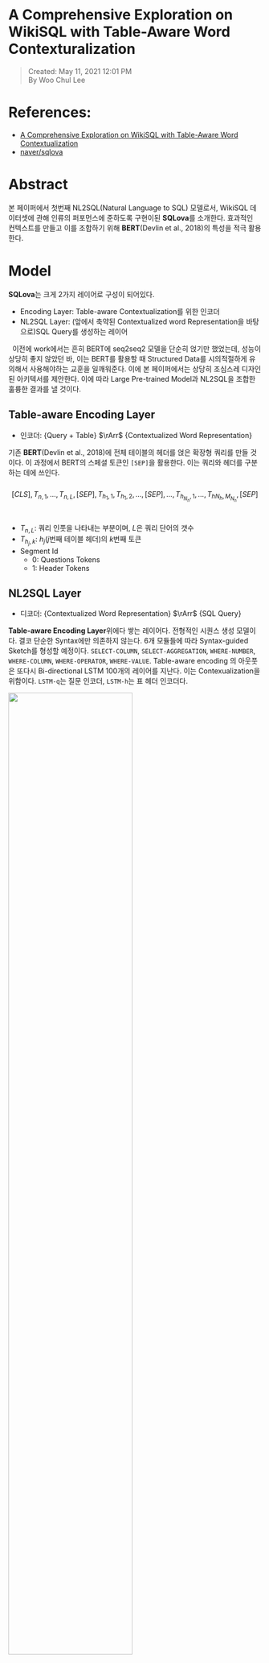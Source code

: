 # A Comprehensive Exploration on WikiSQL with Table-Aware Word Contexturalization

> Created: May 11, 2021 12:01 PM <br>
> By Woo Chul Lee

# References: 
- [A Comprehensive Exploration on WikiSQL with Table-Aware Word Contextualization](https://arxiv.org/abs/1902.01069)
- [naver/sqlova](https://github.com/naver/sqlova)


# Abstract 
본 페이퍼에서 첫번째 NL2SQL(Natural Language to SQL) 모델로서, WikiSQL 데이터셋에 관해 인류의 퍼포먼스에 준하도록 구현이된 **SQLova**를 소개한다. 효과적인 컨텍스트를 만들고 이를 조합하기 위해 **BERT**(Devlin et al., 2018)의 특성을 적극 활용한다. 

# Model 
**SQLova**는 크게 2가지 레이어로 구성이 되어있다.
- Encoding Layer: Table-aware Contextualization를 위한 인코더
- NL2SQL Layer: (앞에서 축약된 Contextualized word Representation을 바탕으로)SQL Query를 생성하는 레이어
  
&nbsp; 이전에 work에서는 흔히 BERT에 seq2seq2 모델을 단순히 얹기만 했었는데, 성능이 상당히 좋지 않았던 바, 이는 BERT를 활용할 때 Structured Data를 시의적절하게 유의해서 사용해야하는 교훈을 일깨워준다. 이에 본 페이퍼에서는 상당히 조심스레 디자인된 아키텍서를 제안한다. 이에 따라 Large Pre-trained Model과 NL2SQL을 조합한 훌륭한 결과를 낼 것이다.

## Table-aware Encoding Layer
- 인코더: {Query + Table} $\rArr$ {Contextualized Word Representation} <br> 
  
기존 **BERT**(Devlin et al., 2018)에 전체 테이블의 헤더를 얹은 확장형 쿼리를 만들 것이다. 이 과정에서 BERT의 스페셜 토큰인  `[SEP]`을 활용한다. 이는 쿼리와 헤더를 구분하는 데에 쓰인다. 
<br><br>
$$[CLS], T_{n,1}, \dots, T_{n,L}, [SEP], T_{h_1, 1}, T_{h_1, 2}, \dots, [SEP], \dots,T_{h_{N_h}, 1}, \dots, T_{hN_h, M_{N_h}}, [SEP]$$
<br> 

- $T_{n, L}$: 쿼리 인풋을 나타내는 부분이며, $L$은 쿼리 단어의 갯수
- $T_{h_j, k}$: $h_j$($j$번째 테이블 헤더)의 $k$번째 토큰
- Segment Id 
  - 0: Questions Tokens
  - 1: Header Tokens

## NL2SQL Layer
- 디코더: {Contextualized Word Representation} $\rArr$ {SQL Query}   <br> 
  
**Table-aware Encoding Layer**위에다 쌓는 레이어다. 전형적인 시퀀스 생성 모델이다. 결코 단순한 Syntax에만 의존하지 않는다. 6개 모듈들에 따라 Syntax-guided Sketch를 형성할 예정이다. `SELECT-COLUMN`, `SELECT-AGGREGATION`, `WHERE-NUMBER`, `WHERE-COLUMN`, `WHERE-OPERATOR`, `WHERE-VALUE`. Table-aware encoding 의 아웃풋은 또다시 Bi-directional LSTM 100개의 레이어를 지난다. 이는 Contexualization을 위함이다. `LSTM-q`는 질문 인코더, `LSTM-h`는 표 헤더 인코더다.

<img src="./figs/15-1.png" width="70%" height="auto">

- 서브 모듈
  - `SELECT-COLUMN`
    - Column-attention 메커니즘(Xu et al., 2017)을 이용하였으며 주어진 자연어에서 어떤 열을 선택할지 찾는다. 

      $$s(n|c) = D_c^{T} \mathcal{W}E_n$$
      $$p(n|c) = \text{softmax}(s(n|c)) \tag{probability of generating column c}$$
      $$C_c = \sum_n p(n|c)E_n \tag{context vector of question for given column}$$
      $$s_{sc}(c)= \mathcal{W}\text{tanh}([\mathcal{W}D_c;\mathcal{W}C_c])$$
      $$p_{sc}(c) = \text{softmax}(s_{sc}(c)) \tag{probability of generating column c}$$
      
      - $D_c$: 헤더 c의 인코딩 값
      - $E_n$: n번째 토큰의 LSTM 아웃풋
      - $\mathcal{W}$: Affine Transformation
      - $[?;?]$: Concatenation

  - `SELECT-AGGREGATION`
    - 주어진 `c`에 따라 오퍼레이터 `agg`를 찾는 작업이다. `agg`는 (`NONE, MAX, MIN, COUNT, SUM, AVG`)중 하나이다. 그 확률값은 아래와 같이 구한다.

      $$p_{sa}(\text{agg}|c) = \text{softmax}(\mathcal{W}\text{tanh}\mathcal{W}C_c)$$
      
      - $C_c$: `SELECT-COLUMN`에서와 마찬가지의 방법으로 구한 Context Vector

  - `WHERE-NUMBER`
    - Contextualizing Column $C$에 따른 `WHERE` 조건의 갯수를 찾는다. self-attention과  $C$에 따른 Contextualizing question $C_q$를 활용한다.
    - 이 서브모듈은 SQLNet(Xu et al., 2017)과 동일하다 
  
      $$p(c) = \text{softmax}(\mathcal{W}D_c)$$
      $$C = \sum_c p(c) D_c$$
      $$h = \mathcal{W}C \tag{hidden input to LSTM encoder}$$
      $$c = \mathcal{W}C \tag{cell input to LSTM encoder}$$
      $$p'(n) = \text{softmax}(\mathcal{W}\text{bi-LSTM}(E_n,h,c))$$
      $$C_Q = \sum_n p'(n)E_n$$
      $$s_{wn} = \mathcal{W}\text{tanh}\mathcal{W}C_Q$$

  - `WHERE-COLUMN`
    - column-attention을 통해 column $c(p_{wc}c)$를 관찰할 확률을 구한다.
      $$s_{wc}(c) = \mathcal{W}\text{tanh}([\mathcal{W}D_c;\mathcal{W}C_c])$$
      $$p_{wc}(c) = \text{sigmoid}(s_{wc}(c))$$
      - $C_c$: `SELECT-COLUMN`에서와 마찬가지의 방법으로 구한 Context Vector

  - `WHERE-OPERATOR`
    - column-attention을 통해 $c$ 컬럼의 `WHERE`의 오퍼레이터 $\text{op} \isin \{=, >, < \}$를 찾는다.
      $$s_{wo}(\text{op}|c) = \mathcal{W}\text{tanh}\mathcal{W}([\mathcal{W}D_c;\mathcal{W}C_c])$$
      $$p_{wo}(\text{op}|c) = \text{softmax}s_{wo}(\text{op}|c)$$

      - $C_c$: `SELECT-COLUMN`에서와 마찬가지의 방법으로 구한 Context Vector
  
  - `WHERE-VALUE`
    - $c$, $\text{op}$에 따른 start와 end token의 위치를 찾아낸다. 
      $$\text{vec} = [E_n;\mathcal{W}C_c;\mathcal{W}D_c;\mathcal{W}V_{op}]$$
      $$s_{wv}(n|c,\text{op}) = \mathcal{W}\text{tanh}\mathcal{W}\text{vec}$$

      - $V_{\text{op}}$: one-hot vector of $\text{op} \isin \{=, >, < \}$
      - $[?;?]$: Concatenation
      - 1st element of $s_{wv}$: start-index
      - 2nd element of $s_{wv}$: end-index

# Contribution
- NL2SQL 레이어가 SQLNet(Xu et al., 2017)로부터 착안된 것이긴 하나 가장 차별적인 장점은 NL2SQL 레이어는 변수를 공유하지 않는 점이다. 또한 `WHERE` 컨디션을 찾기 위한 포인터 네트워크를 구축하기 보다는 (Dong and Lapata, 2018)과 같이 start-index, end-index를 찾아내기 위한 방법론을 적용하였다. 

# Execution-Guided Decoding(EG)
- SQL쿼리를 생성하는 디코딩 과정에서, 쿼리 자체가 테이블로 비추어보아 아예 말이 되지 않는 경우가 있다. 이에 따라 우리는 (Wang et al., 2018a; Yin and Neubig, 2018)에 따라서 디코딩 후보군 중에서 말이 되지 않는 Query는 빼도록 작용을 주었다. 가령 string type 데이터만 존재하는 column에 aggregation operator는 수행할 수가 없다. 이러한 경우는 후보군에서 제거하는 것이 맞다. 실험결과 이 방법을 쓰는 것이 모델 성능 향상에 어느정도 기여함을 알 수 있다.

# Experiments

<img src="./figs/15-2.png" width="70%" height="auto">

# Ablation Study

<img src="./figs/15-3.png" width="70%" height="auto">

감사합니다.